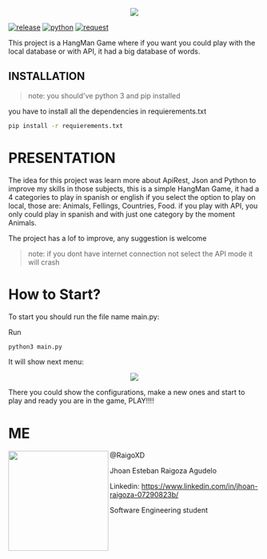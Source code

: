 <p align="center">
  <img src="https://user-images.githubusercontent.com/66691963/179053280-987c995b-a97e-4f35-9453-e551ccfc2d19.png">
</p>


[![release](https://badgen.net/badge/release/1.0)](https://travis-ci.org/joemccann/dillinger) 
[![python](https://badgen.net/badge/python/3.10)](https://www.python.org/)
[![request](http://badgen.net/badge/request/2.28.1/green)](https://pypi.org/project/requests/)


This project is a HangMan Game where if you want you could play with the local database or with API, it had a big database of words.

## INSTALLATION


> note: you should've python 3 and pip installed


you have to install all the dependencies in requierements.txt

```sh
pip install -r requierements.txt
```


# PRESENTATION


The idea for this project was learn more about ApiRest, Json and Python to improve my skills in those subjects, this is a simple HangMan Game, it had a 4 categories to play in spanish or english if you select the option to play on local, those are: Animals, Fellings, Countries, Food. if you play with API, you only could play in spanish and with just one category by the moment Animals. 


The project has a lof to improve, any suggestion is welcome


> note: if you dont have internet connection not select the API mode it will crash


# How to Start? 


To start you should run the file name main.py:

Run

```bash
python3 main.py
```
It will show next menu:

<p align="center">
  <img src="https://user-images.githubusercontent.com/66691963/179068751-471bcfc6-618e-425a-a452-bd8b07fb5b30.png">
</p>

There you could show the configurations, make a new ones and start to play
and ready you are in the game, PLAY!!!!

# ME

<img align="left" width="200" height="200" src="https://avatars.githubusercontent.com/u/66691963?v=4">

@RaigoXD

Jhoan Esteban Raigoza Agudelo

Linkedin: https://www.linkedin.com/in/jhoan-raigoza-07290823b/

Software Engineering student 
